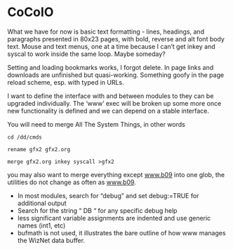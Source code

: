 # CoCoIO
What we have for now is basic text formatting - lines, headings, and paragraphs presented in 80x23 pages, with bold, reverse and alt font body text. Mouse and text menus, one at a time because I can’t get inkey and syscal to work inside the same loop. Maybe someday? 

Setting and loading bookmarks works, I forgot delete. In page links and downloads are unfinished but quasi-working. Something goofy in the page reload scheme, esp. with typed in URLs.

I want to define the interface with and between modules to they can be upgraded individually. The ‘www’ exec will be broken up some more once new functionality is defined and we can depend on a stable interface. 

You will need to merge All The System Things, in other words

    cd /dd/cmds
    
    rename gfx2 gfx2.org
    
    merge gfx2.org inkey syscall >gfx2
  
you may also want to merge everything except www.b09 into one glob, the utilities do not change as often as www.b09.

* In most modules, search for “debug” and set debug:=TRUE for additional output
* Search for the string “ DB “ for any specific debug help 
* less significant variable assignments are indented and use generic names 
  (int1, etc)
* bufmath is not used, it illustrates the bare outline of how www manages the WizNet data buffer. 
